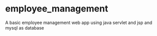 # employee_management
A basic employee management web app using java servlet and jsp and mysql as database
